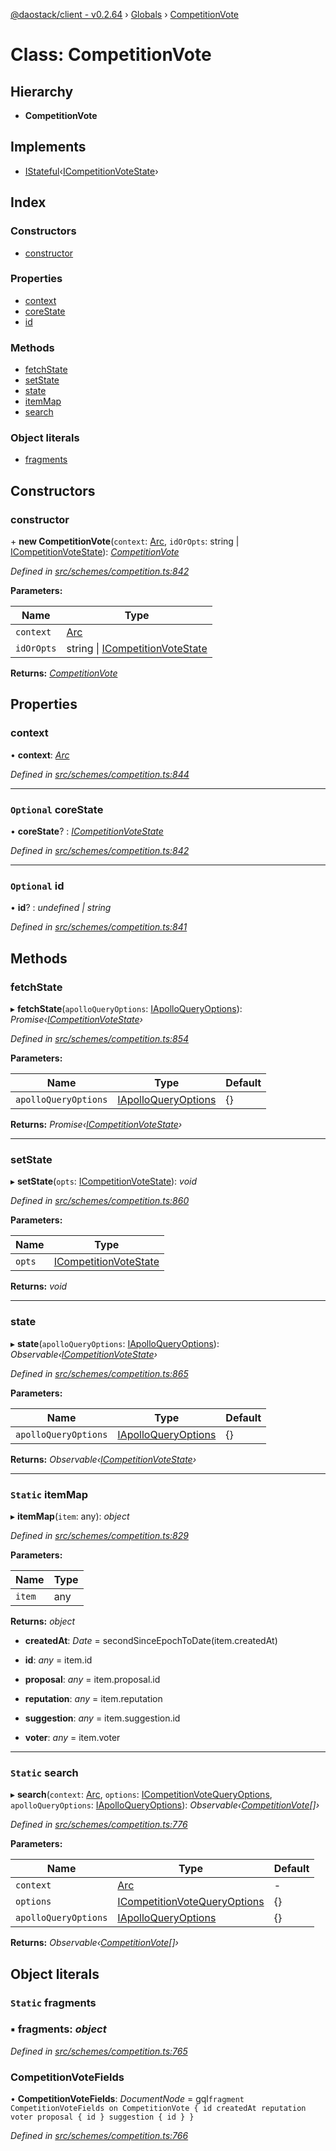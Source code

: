 [@daostack/client - v0.2.64](../README.md) › [Globals](../globals.md) › [CompetitionVote](competitionvote.md)

# Class: CompetitionVote

## Hierarchy

* **CompetitionVote**

## Implements

* [IStateful](../interfaces/istateful.md)‹[ICompetitionVoteState](../interfaces/icompetitionvotestate.md)›

## Index

### Constructors

* [constructor](competitionvote.md#constructor)

### Properties

* [context](competitionvote.md#context)
* [coreState](competitionvote.md#optional-corestate)
* [id](competitionvote.md#optional-id)

### Methods

* [fetchState](competitionvote.md#fetchstate)
* [setState](competitionvote.md#setstate)
* [state](competitionvote.md#state)
* [itemMap](competitionvote.md#static-itemmap)
* [search](competitionvote.md#static-search)

### Object literals

* [fragments](competitionvote.md#static-fragments)

## Constructors

###  constructor

\+ **new CompetitionVote**(`context`: [Arc](arc.md), `idOrOpts`: string | [ICompetitionVoteState](../interfaces/icompetitionvotestate.md)): *[CompetitionVote](competitionvote.md)*

*Defined in [src/schemes/competition.ts:842](https://github.com/daostack/client/blob/9d69996/src/schemes/competition.ts#L842)*

**Parameters:**

Name | Type |
------ | ------ |
`context` | [Arc](arc.md) |
`idOrOpts` | string &#124; [ICompetitionVoteState](../interfaces/icompetitionvotestate.md) |

**Returns:** *[CompetitionVote](competitionvote.md)*

## Properties

###  context

• **context**: *[Arc](arc.md)*

*Defined in [src/schemes/competition.ts:844](https://github.com/daostack/client/blob/9d69996/src/schemes/competition.ts#L844)*

___

### `Optional` coreState

• **coreState**? : *[ICompetitionVoteState](../interfaces/icompetitionvotestate.md)*

*Defined in [src/schemes/competition.ts:842](https://github.com/daostack/client/blob/9d69996/src/schemes/competition.ts#L842)*

___

### `Optional` id

• **id**? : *undefined | string*

*Defined in [src/schemes/competition.ts:841](https://github.com/daostack/client/blob/9d69996/src/schemes/competition.ts#L841)*

## Methods

###  fetchState

▸ **fetchState**(`apolloQueryOptions`: [IApolloQueryOptions](../interfaces/iapolloqueryoptions.md)): *Promise‹[ICompetitionVoteState](../interfaces/icompetitionvotestate.md)›*

*Defined in [src/schemes/competition.ts:854](https://github.com/daostack/client/blob/9d69996/src/schemes/competition.ts#L854)*

**Parameters:**

Name | Type | Default |
------ | ------ | ------ |
`apolloQueryOptions` | [IApolloQueryOptions](../interfaces/iapolloqueryoptions.md) |  {} |

**Returns:** *Promise‹[ICompetitionVoteState](../interfaces/icompetitionvotestate.md)›*

___

###  setState

▸ **setState**(`opts`: [ICompetitionVoteState](../interfaces/icompetitionvotestate.md)): *void*

*Defined in [src/schemes/competition.ts:860](https://github.com/daostack/client/blob/9d69996/src/schemes/competition.ts#L860)*

**Parameters:**

Name | Type |
------ | ------ |
`opts` | [ICompetitionVoteState](../interfaces/icompetitionvotestate.md) |

**Returns:** *void*

___

###  state

▸ **state**(`apolloQueryOptions`: [IApolloQueryOptions](../interfaces/iapolloqueryoptions.md)): *Observable‹[ICompetitionVoteState](../interfaces/icompetitionvotestate.md)›*

*Defined in [src/schemes/competition.ts:865](https://github.com/daostack/client/blob/9d69996/src/schemes/competition.ts#L865)*

**Parameters:**

Name | Type | Default |
------ | ------ | ------ |
`apolloQueryOptions` | [IApolloQueryOptions](../interfaces/iapolloqueryoptions.md) |  {} |

**Returns:** *Observable‹[ICompetitionVoteState](../interfaces/icompetitionvotestate.md)›*

___

### `Static` itemMap

▸ **itemMap**(`item`: any): *object*

*Defined in [src/schemes/competition.ts:829](https://github.com/daostack/client/blob/9d69996/src/schemes/competition.ts#L829)*

**Parameters:**

Name | Type |
------ | ------ |
`item` | any |

**Returns:** *object*

* **createdAt**: *Date* =  secondSinceEpochToDate(item.createdAt)

* **id**: *any* =  item.id

* **proposal**: *any* =  item.proposal.id

* **reputation**: *any* =  item.reputation

* **suggestion**: *any* =  item.suggestion.id

* **voter**: *any* =  item.voter

___

### `Static` search

▸ **search**(`context`: [Arc](arc.md), `options`: [ICompetitionVoteQueryOptions](../interfaces/icompetitionvotequeryoptions.md), `apolloQueryOptions`: [IApolloQueryOptions](../interfaces/iapolloqueryoptions.md)): *Observable‹[CompetitionVote](competitionvote.md)[]›*

*Defined in [src/schemes/competition.ts:776](https://github.com/daostack/client/blob/9d69996/src/schemes/competition.ts#L776)*

**Parameters:**

Name | Type | Default |
------ | ------ | ------ |
`context` | [Arc](arc.md) | - |
`options` | [ICompetitionVoteQueryOptions](../interfaces/icompetitionvotequeryoptions.md) |  {} |
`apolloQueryOptions` | [IApolloQueryOptions](../interfaces/iapolloqueryoptions.md) |  {} |

**Returns:** *Observable‹[CompetitionVote](competitionvote.md)[]›*

## Object literals

### `Static` fragments

### ▪ **fragments**: *object*

*Defined in [src/schemes/competition.ts:765](https://github.com/daostack/client/blob/9d69996/src/schemes/competition.ts#L765)*

###  CompetitionVoteFields

• **CompetitionVoteFields**: *DocumentNode* =  gql`fragment CompetitionVoteFields on CompetitionVote {
      id
      createdAt
      reputation
      voter
      proposal { id }
      suggestion { id }
    }`

*Defined in [src/schemes/competition.ts:766](https://github.com/daostack/client/blob/9d69996/src/schemes/competition.ts#L766)*

